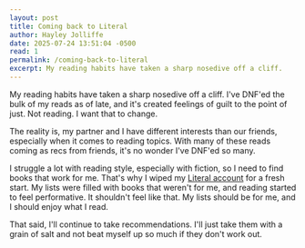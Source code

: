 ```yaml
---
layout: post
title: Coming back to Literal
author: Hayley Jolliffe
date: 2025-07-24 13:51:04 -0500
read: 1
permalink: /coming-back-to-literal
excerpt: My reading habits have taken a sharp nosedive off a cliff.
---
```

My reading habits have taken a sharp nosedive off a cliff. I've DNF'ed the bulk of my reads as of late, and it's created feelings of guilt to the point of just. Not reading. I want that to change.

The reality is, my partner and I have different interests than our friends, especially when it comes to reading topics. With many of these reads coming as recs from friends, it's no wonder I've DNF'ed so many.

I struggle a lot with reading style, especially with fiction, so I need to find books that work for me. That's why I wiped my [Literal account](https://literal.club/hayleyjolliffe) for a fresh start. My lists were filled with books that weren't for me, and reading started to feel performative. It shouldn't feel like that. My lists should be for me, and I should enjoy what I read.

That said, I'll continue to take recommendations. I'll just take them with a grain of salt and not beat myself up so much if they don't work out.